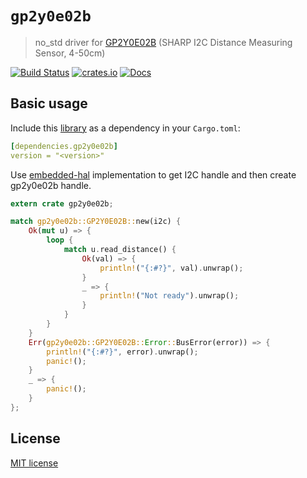 # `gp2y0e02b`

> no_std driver for [GP2Y0E02B](https://www.sharpsde.com/fileadmin/products/Optoelectronics/Sensors/Specs/GP2Y0E02B_TI_OP13004EN.pdf) (SHARP I2C Distance Measuring Sensor, 4-50cm)

[![Build Status](https://github.com/lucazulian/gp2y0e02b/workflows/gp2y0e02b-ci/badge.svg)](https://github.com/lucazulian/gp2y0e02b/actions?query=workflow%3Agp2y0e02b-ci)
[![crates.io](https://img.shields.io/crates/v/gp2y0e02b.svg)](https://crates.io/crates/gp2y0e02b)
[![Docs](https://docs.rs/gp2y0e02b/badge.svg)](https://docs.rs/gp2y0e02b)

## Basic usage

Include this [library](https://crates.io/crates/gp2y0e02b) as a dependency in your `Cargo.toml`:

```yaml
[dependencies.gp2y0e02b]
version = "<version>"
```

Use [embedded-hal](https://github.com/rust-embedded/embedded-hal) implementation to get I2C handle and then create gp2y0e02b handle.

```rust
extern crate gp2y0e02b;

match gp2y0e02b::GP2Y0E02B::new(i2c) {
    Ok(mut u) => {
        loop {
            match u.read_distance() {
                Ok(val) => {
                    println!("{:#?}", val).unwrap();
                }
                _ => {
                    println!("Not ready").unwrap();
                }
            }
        }
    }
    Err(gp2y0e02b::GP2Y0E02B::Error::BusError(error)) => {
        println!("{:#?}", error).unwrap();
        panic!();
    }
    _ => {
        panic!();
    }
};
```

## License

[MIT license](http://opensource.org/licenses/MIT)
